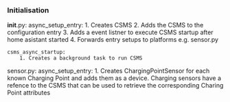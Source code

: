 ### Initialisation

__init__.py:
    async_setup_entry:
        1. Creates CSMS
        2. Adds the CSMS to the configuration entry
        3. Adds a event listner to execute CSMS startup after home asistant started
        4. Forwards entry setups to platforms e.g. sensor.py

    csms_async_startup:
        1. Creates a background task to run CSMS

sensor.py:
    async_setup_entry:
        1. Creates ChargingPointSensor for each known Charging Point and adds them as a device.
           Charging sensors have a refence to the CSMS that can be used to retrieve the corresponding Charing Point attributes

